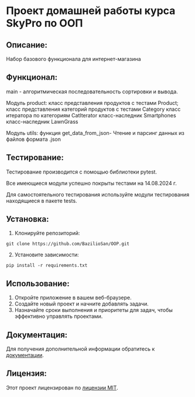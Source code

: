 # Проект домашней работы курса SkyPro по ООП

## Описание:

Набор базового функционала для интернет-магазина


## Функционал:

main - алгоритмическая последовательность сортировки и вывода.

Модуль product:
класс представления продуктов с тестами Product;
класс представления категорий продуктов с тестами Category
класс итератора по категориям CatIterator
класс-наследник Smartphones
класс-наследник LawnGrass


Модуль utils:
функция get_data_from_json- Чтение и парсинг данных из файлов формата .json

## Тестирование:

Тестирование производится с помощью библиотеки pytest.

Все имеющиеся модули успешно покрыты тестами на 14.08.2024 г.

Для самостоятельного тестирования используйте модули тестирования находящиеся в пакете tests.

## Установка:

1. Клонируйте репозиторий:
```
git clone https://github.com/BazilioSan/OOP.git
```
2. Установите зависимости:
```
pip install -r requirements.txt
```
## Использование:

1. Откройте приложение в вашем веб-браузере.
2. Создайте новый проект и начните добавлять задачи.
3. Назначайте сроки выполнения и приоритеты для задач, чтобы эффективно управлять проектами.

## Документация:

Для получения дополнительной информации обратитесь к [документации](docs/README.md).

## Лицензия:


Этот проект лицензирован по [лицензии MIT](LICENSE).